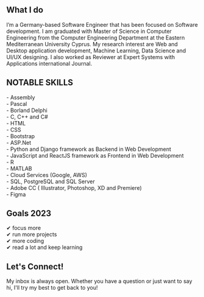 
<h2>What I do </h2>
I’m a Germany-based Software Engineer that has been focused on Software development. I am graduated with Master of Science in Computer Engineering from the Computer Engineering Department at the Eastern Mediterranean University Cyprus. My research interest are Web and Desktop application development, Machine Learning, Data Science and UI/UX designing. I also worked as Reviewer at Expert Systems with Applications international Journal.
<h2> NOTABLE SKILLS </h2>
- Assembly <br>
- Pascal <br>
- Borland Delphi<br>
- C, C++ and C#<br>
- HTML<br>
- CSS<br>
- Bootstrap<br>
- ASP.Net<br>
- Python and Django framework as Backend in Web Development<br>
- JavaScript and ReactJS framework as Frontend in Web Development<br>
- R<br>
- MATLAB<br>
- Cloud Services (Google, AWS)<br>
- SQL, PostgreSQL and SQL Server<br>
- Adobe CC ( Illustrator, Photoshop, XD and Premiere)<br>
- Figma<br>
<h2> Goals 2023 </h2>
✔ focus more<br>
✔ run more projects<br>
✔ more coding<br>
✔ read a lot and keep learning<br>

<h2> Let's Connect!</h2>
My inbox is always open. Whether you have a question or just want to say hi, I'll try my best to get back to you!
 
